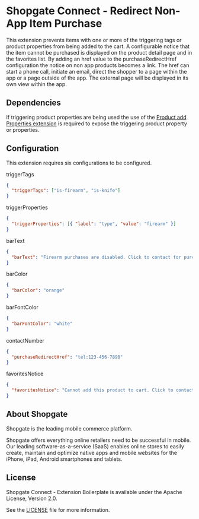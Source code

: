 # Shopgate Connect - Redirect Non-App Item Purchase

This extension prevents items with one or more of the triggering tags or product properties from being added to the cart. A configurable notice that the item cannot be purchased is displayed on the product detail page and in the favorites list. By adding an href value to the purchaseRedirectHref configuration the notice on non app products becomes a link. The href can start a phone call, initiate an email, direct the shopper to a page within the app or a page outside of the app. The external page will be displayed in its own view within the app.

## Dependencies
If triggering product properties are being used the use of the [Product add Properties extension](https://github.com/shopgate/ext-products-add-properties) is required to expose the triggering product property or properties.

## Configuration
This extension requires six configurations to be configured.

triggerTags
```json
{
  "triggerTags": ["is-firearm", "is-knife"]
}
```

triggerProperties
```json
{
  "triggerProperties": [{ "label": "type", "value": "firearm" }]
}
```

barText
```json
{
  "barText": "Firearm purchases are disabled. Click to contact for purchasing."
}
```

barColor
```json
{
  "barColor": "orange"
}
```

barFontColor
```json
{
  "barFontColor": "white"
}
```

contactNumber
```json
{
  "purchaseRedirectHref": "tel:123-456-7890"
}
```

favoritesNotice
```json
{
  "favoritesNotice": "Cannot add this product to cart. Click to contact merchant"
}
```

## About Shopgate

Shopgate is the leading mobile commerce platform.

Shopgate offers everything online retailers need to be successful in mobile. Our leading
software-as-a-service (SaaS) enables online stores to easily create, maintain and optimize native
apps and mobile websites for the iPhone, iPad, Android smartphones and tablets.

## License

Shopgate Connect - Extension Boilerplate is available under the Apache License, Version 2.0.

See the [LICENSE](./LICENSE) file for more information.

